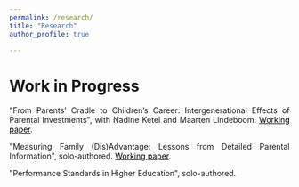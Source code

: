```yaml
---
permalink: /research/
title: "Research"
author_profile: true

---
```


<p align="justify">  

</p>

# Work in Progress

<p align="justify"> 
"From Parents’ Cradle to Children’s Career: Intergenerational Effects of Parental Investments", with Nadine Ketel and Maarten Lindeboom.  
<a href="https://t.co/PjTNb2H1qg" style="color: black;">Working paper</a>.

<p align="justify">  

<p align="justify"> 
"Measuring Family (Dis)Advantage: Lessons from Detailed Parental Information", solo-authored. 
<a href="https://www.econstor.eu/handle/10419/311734" style="color: black;">Working paper</a>.
  

<p align="justify"> 
"Performance Standards in Higher Education", solo-authored.


